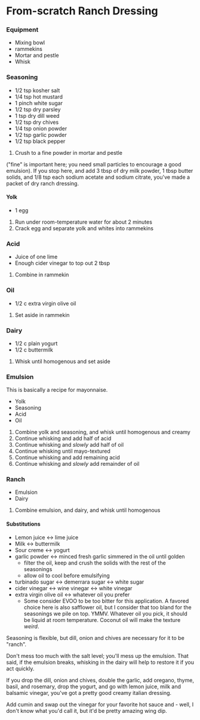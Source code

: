 # From-scratch Ranch Dressing

### Equipment

* Mixing bowl
* rammekins
* Mortar and pestle
* Whisk

### Seasoning

* 1/2 tsp kosher salt
* 1/4 tsp hot mustard
* 1 pinch white sugar
* 1/2 tsp dry parsley
* 1 tsp dry dill weed
* 1/2 tsp dry chives
* 1/4 tsp onion powder
* 1/2 tsp garlic powder
* 1/2 tsp black pepper

1. Crush to a fine powder in mortar and pestle

("fine" is important here; you need small particles to encourage a good emulsion).  If you stop here, and add 3 tbsp of dry milk powder, 1 tbsp butter solids, and 1/8 tsp each sodium acetate and sodium citrate, you've made a packet of dry ranch dressing.

#### Yolk

* 1 egg

1. Run under room-temperature water for about 2 minutes
2. Crack egg and separate yolk and whites into rammekins

### Acid

* Juice of one lime
* Enough cider vinegar to top out 2 tbsp

1. Combine in rammekin

### Oil

* 1/2 c extra virgin olive oil

1. Set aside in rammekin

### Dairy

* 1/2 c plain yogurt
* 1/2 c buttermilk

1. Whisk until homogenous and set aside

### Emulsion

This is basically a recipe for mayonnaise.

* Yolk
* Seasoning
* Acid
* Oil

1. Combine yolk and seasoning, and whisk until homogenous and creamy
2. Continue whisking and add half of acid
3. Continue whisking and _slowly_ add half of oil
4. Continue whisking until mayo-textured
5. Continue whisking and add remaining acid
6. Continue whisking and _slowly_ add remainder of oil

### Ranch

* Emulsion
* Dairy

1. Combine emulsion, and dairy, and whisk until homogenous

#### Substitutions

* Lemon juice <-> lime juice
* Milk <-> buttermilk
* Sour creme <-> yogurt
* garlic powder <-> minced fresh garlic simmered in the oil until golden
    * filter the oil, keep and crush the solids with the rest of the seasonings
    * allow oil to cool before emulsifying
* turbinado sugar <-> demerrara sugar <-> white sugar
* cider vinegar <-> wine vinegar <-> white vinegar
* extra virgin olive oil <-> whatever oil you prefer
    * Some consider EVOO to be too bitter for this application.  A favored choice here is also safflower oil, but I consider that too bland for the seasonings we pile on top.  YMMV.  Whatever oil you pick, it should be liquid at room temperature.  Coconut oil will make the texture _weird_.

Seasoning is flexible, but dill, onion and chives are necessary for it to be "ranch".

Don't mess too much with the salt level; you'll mess up the emulsion.  That said, if the emulsion breaks, whisking in the dairy will help to restore it if you act quickly.

If you drop the dill, onion and chives, double the garlic, add oregano, thyme, basil, and rosemary, drop the yogurt, and go with lemon juice, milk and balsamic vinegar, you've got a pretty good creamy italian dressing.

Add cumin and swap out the vinegar for your favorite hot sauce and - well, I don't know what you'd call it, but it'd be pretty amazing wing dip.
